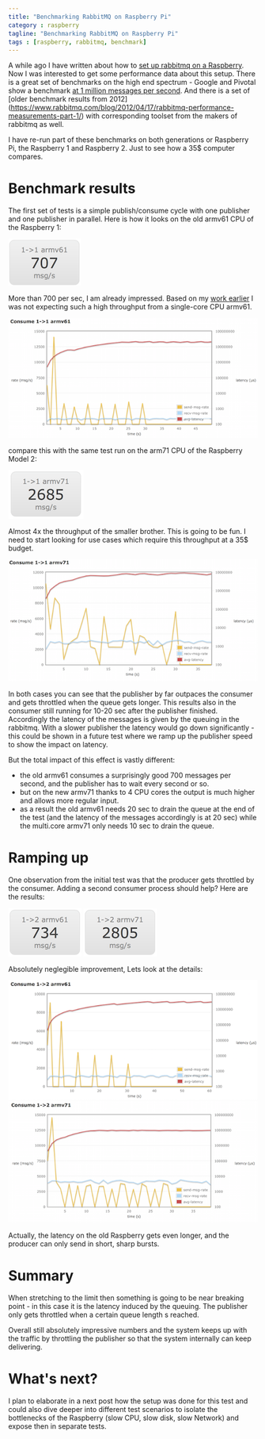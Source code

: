 ```yaml
---
title: "Benchmarking RabbitMQ on Raspberry Pi"
category : raspberry
tagline: "Benchmarking RabbitMQ on Raspberry Pi"
tags : [raspberry, rabbitmq, benchmark]
---
```


A while ago I have written about how to [set up rabbitmq on a
Raspberry](/raspberry/2014/08/26/rabbitmq-on-raspberry-pi/).  Now I was
interested to get some performance data about this setup. There is
a great set of benchmarks on the high end spectrum - Google and
Pivotal show a benchmark [at 1 million messages per
second](http://blog.pivotal.io/pivotal/products/rabbitmq-hits-one-million-messages-per-second-on-google-compute-engine).
And there is a set of [older benchmark results from 2012]
(https://www.rabbitmq.com/blog/2012/04/17/rabbitmq-performance-measurements-part-1/) with corresponding toolset
from the makers of rabbitmq as well.

I have re-run part of these benchmarks on both generations or Raspberry Pi, the Raspberry 1 and Raspberry 2.  Just to see how a 35$ computer compares.

# Benchmark results

The first set of tests is a simple publish/consume cycle with one
publisher and one publisher in parallel. Here is how it looks on
the old armv61 CPU of the Raspberry 1:

![Summary 1->1 armv61](/assets/img/2015/05/16/summary-1-1-armv61.png)

More than 700 per sec, I am already impressed. Based on my 
[work earlier](/raspberry/2014/08/26/rabbitmq-on-raspberry-pi/)
 I was not expecting such a high throughput from a single-core CPU armv61.

![Consume 1->1 armv61](/assets/img/2015/05/16/consume-1-1-armv61.png)

compare this with the same test run on the arm71 CPU of the Raspberry Model 2: 

![Summary 1->1 armv71](/assets/img/2015/05/16/summary-1-1-armv71.png)

Almost 4x the throughput of the smaller brother. This is going to
be fun. I need to start looking for use cases which require this
throughput at a 35$ budget.

![Consume 1->1 armv71](/assets/img/2015/05/16/consume-1-1-armv71.png)

In both cases you can see that the publisher by far outpaces the
consumer and gets throttled when the queue gets longer. This
results also in the consumer still running for 10-20 sec after the
publisher finished. Accordingly the latency of the messages is given
by the queuing in the rabbitmq. With a slower publisher the latency
would go down significantly - this could be shown in a future test
where we ramp up the publisher speed to show the impact on latency.

But the total impact of this effect is vastly different: 

- the old armv61 consumes a surprisingly good 700 messages per
second, and the publisher has to wait every second or so.
- but on the new armv71 thanks to 4 CPU cores the output is much
higher and allows more regular input.
- as a result the old armv61 needs 20 sec to drain the queue at the
end of the test (and the latency of the messages accordingly is at
20 sec) while the multi.core armv71 only needs 10 sec to drain the
queue.

# Ramping up

One observation from the initial test was that the producer gets
throttled by the consumer. Adding a second consumer process should
help? Here are the results:

![Summary 1->2 armv61](/assets/img/2015/05/16/summary-1-2-armv61.png)
![Summary 1->2 armv71](/assets/img/2015/05/16/summary-1-2-armv71.png)

Absolutely neglegible improvement, Lets look at the details: 

![Consume 1->2 armv61](/assets/img/2015/05/16/consume-1-2-armv61.png)
![Consume 1->2 armv71](/assets/img/2015/05/16/consume-1-2-armv71.png)

Actually, the latency on the old Raspberry gets even longer, and
the producer can only send in short, sharp bursts. 

# Summary

When stretching to the limit then something is going to be near
breaking point - in this case it is the latency induced by the
queuing. The publisher only gets throttled when a certain queue
length s reached.

Overall still absolutely impressive numbers and the system keeps
up with the traffic by throttling the publisher so that the system
internally can keep delivering.

# What's next?

I plan to elaborate in a next post how the setup was done for this
test and could also dive deeper into different test scenarios to
isolate the bottlenecks of the Raspberry (slow CPU, slow disk, slow
Network) and expose then in separate tests.








